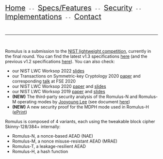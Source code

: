 [<font size="+2.5">Home</font>](https://romulusae.github.io/romulus/) &nbsp; - - &nbsp; [<font size="+2.5">Specs/Features</font>](https://romulusae.github.io/romulus/specs) &nbsp; - - &nbsp; [<font size="+2.5">Security</font>](https://romulusae.github.io/romulus/security) &nbsp; - - &nbsp; [<font size="+2.5">Implementations</font>](https://romulusae.github.io/romulus/impl)  &nbsp; - - &nbsp; [<font size="+2.5">Contact</font>](https://romulusae.github.io/romulus/contact) 

&nbsp; &nbsp;    

---

&nbsp;   

Romulus is a submission to the [NIST lightweight competition](https://csrc.nist.gov/projects/lightweight-cryptography), currently in the final round. You can find the latest v1.3 specifications [here](https://romulusae.github.io/romulus/docs/Romulusv1.3.pdf) (and the previous v1.2 specifications [here](https://romulusae.github.io/romulus/docs/Romulusv1.2.pdf)). You can also check: 
* our NIST LWC Worksop 2022 [slides](https://romulusae.github.io/romulus/docs/NIST_LWC_2022.pdf)
* our Transactions on Symmetric-key Cryptology 2020 [paper](https://tosc.iacr.org/index.php/ToSC/article/view/8560/8131) and corresponding [talk](https://www.youtube.com/watch?v=3ML5g8tnP6A&ab_channel=TheIACR) at FSE 2020
* our NIST LWC Worksop 2020 [paper](https://csrc.nist.gov/CSRC/media/Events/lightweight-cryptography-workshop-2020/documents/papers/new-results-romulus-lwc2020.pdf) and [slides](https://csrc.nist.gov/CSRC/media/Presentations/new-results-on-romulus/images-media/session-2-peyrin-new-results-rolmulus.pdf)
* our NIST LWC Worksop 2019 [paper](https://csrc.nist.gov/CSRC/media/Events/lightweight-cryptography-workshop-2019/documents/papers/updates-on-romulus-remus-tgif-lwc2019.pdf) and [slides](https://csrc.nist.gov/CSRC/media/Presentations/updates-on-romulus-remus-and-tgif/images-media/session9-minematsu-updates-romulus-remus-tgif.pdf)
* **(NEW)** The third-party security analysis of the Romulus-N and Romulus-M operating modes by [Jooyoung Lee](https://cs.kaist.ac.kr/people/view?idx=536&kind=faculty&menu=167) (see document [here](https://romulusae.github.io/romulus/docs/Security_evaluation_Romulus_Jooyoung_Lee.pdf))
* **(NEW)** A new security proof for the MDPH mode used in Romulus-H ([ePrint](https://eprint.iacr.org/2021/1469))


Romulus is composed of 4 variants, each using the tweakable block cipher Skinny-128/384+ internally:  
- Romulus-N, a nonce-based AEAD (NAE)  
- Romulus-M, a nonce misuse-resistant AEAD (MRAE)  
- Romulus-T, a leakage-resilient AEAD 
- Romulus-H, a hash function  


